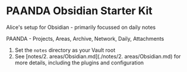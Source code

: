 # PAANDA Obsidian Starter Kit

Alice's setup for Obsidian - primarily focussed on daily notes


PAANDA - Projects, Areas, Archive, Network, Daily, Attachments

1. Set the `notes` directory as your Vault root
2. See [notes/2. areas/Obsidian.md](./notes/2. areas/Obsidian.md) for more details, including the plugins and configuration
